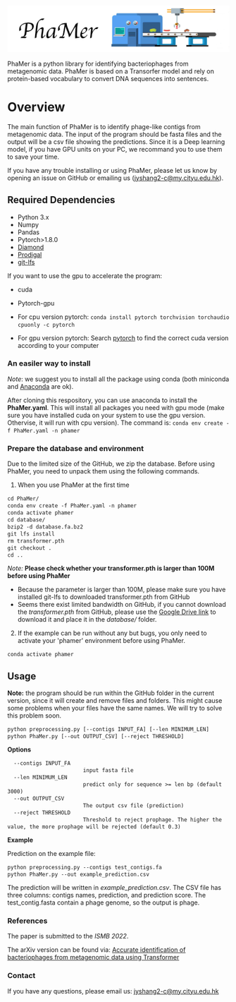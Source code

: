 ![PhaMer](logo.jpg)

PhaMer is a python library for identifying bacteriophages from metagenomic data. PhaMer is based on a Transorfer model and rely on protein-based vocabulary to convert DNA sequences into sentences. 

# Overview
The main function of PhaMer is to identify phage-like contigs from metagenomic data. The input of the program should be fasta files and the output will be a csv file showing the predictions. Since it is a Deep learning model, if you have GPU units on your PC, we recommand you to use them to save your time. 

If you have any trouble installing or using PhaMer, please let us know by opening an issue on GitHub or emailing us (jyshang2-c@my.cityu.edu.hk).


## Required Dependencies
* Python 3.x
* Numpy
* Pandas
* Pytorch>1.8.0
* [Diamond](https://github.com/bbuchfink/diamond)
* [Prodigal](https://github.com/hyattpd/Prodigal)
* [git-lfs](http://arfc.github.io/manual/guides/git-lfs)


If you want to use the gpu to accelerate the program:
* cuda
* Pytorch-gpu

* For cpu version pytorch: `conda install pytorch torchvision torchaudio cpuonly -c pytorch`
* For gpu version pytorch: Search [pytorch](https://pytorch.org/) to find the correct cuda version according to your computer

### An easiler way to install
*Note*: we suggest you to install all the package using conda (both miniconda and [Anaconda](https://anaconda.org/) are ok).

After cloning this respository, you can use anaconda to install the **PhaMer.yaml**. This will install all packages you need with gpu mode (make sure you have installed cuda on your system to use the gpu version. Othervise, it will run with cpu version). The command is: `conda env create -f PhaMer.yaml -n phamer`


### Prepare the database and environment
Due to the limited size of the GitHub, we zip the database. Before using PhaMer, you need to unpack them using the following commands.

1. When you use PhaMer at the first time
```
cd PhaMer/
conda env create -f PhaMer.yaml -n phamer
conda activate phamer
cd database/
bzip2 -d database.fa.bz2
git lfs install
rm transformer.pth
git checkout .
cd ..
```
*Note:* **Please check whether your transformer.pth is larger than 100M before using PhaMer**
* Because the parameter is larger than 100M, please make sure you have installed git-lfs to downloaded transformer.pth from GitHub
* Seems there exist limited bandwidth on GitHub, if you cannot download the *transformer.pth* from GitHub, please use the [Google Drive link](https://drive.google.com/file/d/1PM4kgHAdEpEqZc0L8kdYSyYOmsb3FUmR/view?usp=sharing) to download it and place it in the *database/* folder. 

2. If the example can be run without any but bugs, you only need to activate your 'phamer' environment before using PhaMer.
```
conda activate phamer
```


## Usage
**Note:** the program should be run within the GitHub folder in the current version, since it will create and remove files and folders. This might cause some problems when your files have the same names. We will try to solve this problem soon.

```
python preprocessing.py [--contigs INPUT_FA] [--len MINIMUM_LEN]
python PhaMer.py [--out OUTPUT_CSV] [--reject THRESHOLD]
```

**Options**


      --contigs INPUT_FA
                            input fasta file
      --len MINIMUM_LEN
                            predict only for sequence >= len bp (default 3000)
      --out OUTPUT_CSV
                            The output csv file (prediction)
      --reject THRESHOLD
                            Threshold to reject prophage. The higher the value, the more prophage will be rejected (default 0.3)

**Example**

Prediction on the example file:

    python preprocessing.py --contigs test_contigs.fa
    python PhaMer.py --out example_prediction.csv

The prediction will be written in *example_prediction.csv*. The CSV file has three columns: contigs names, prediction, and prediction score. The test_contig.fasta contain a phage genome, so the output is phage.
    
### References
The paper is submitted to the *ISMB 2022*.

The arXiv version can be found via: [Accurate identification of bacteriophages from metagenomic data using Transformer](http://arxiv.org/abs/2201.04778)

### Contact
If you have any questions, please email us: jyshang2-c@my.cityu.edu.hk

